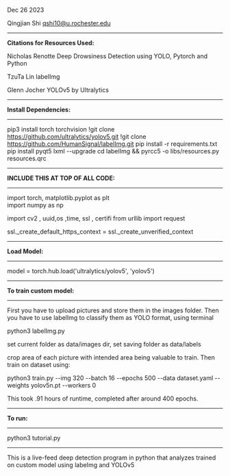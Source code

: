 Dec 26 2023

Qingjian Shi
qshi10@u.rochester.edu



_________________________________________________________________________________________________________________

**Citations for Resources Used:**

Nicholas Renotte
Deep Drowsiness Detection using YOLO, Pytorch and Python

TzuTa Lin
labelImg

Glenn Jocher
YOLOv5 by Ultralytics

_________________________________________________________________________________________________________________



**Install Dependencies:**

*****************************************************************************************************************

pip3 install torch torchvision
!git clone https://github.com/ultralytics/yolov5.git
!git clone https://github.com/HumanSignal/labelImg.git
pip install -r requirements.txt
pip install pyqt5 lxml --upgrade
cd labelImg && pyrcc5 -o libs/resources.py resources.qrc

*****************************************************************************************************************



**INCLUDE THIS AT TOP OF ALL CODE:**

*****************************************************************************************************************
import torch, matplotlib.pyplot as plt  
import numpy as np  

import cv2 , uuid,os ,time, ssl , certifi
from urllib import request

ssl._create_default_https_context = ssl._create_unverified_context

*****************************************************************************************************************



**Load Model:**
*****************************************************************************************************************

model =  torch.hub.load('ultralytics/yolov5', 'yolov5')
*****************************************************************************************************************



**To train custom model:**
*****************************************************************************************************************

First you have to upload pictures and store them in the images folder. Then you have to use labelImg to classify them as YOLO format, using terminal

python3 labelImg.py

set current folder as data/images dir, set saving folder as data/labels

crop area of each picture with intended area being valuable to train. Then train on dataset using:

python3 train.py --img 320 --batch 16 --epochs 500 --data dataset.yaml --weights yolov5n.pt --workers 0

This took .91 hours of runtime, completed after around 400 epochs. 
*****************************************************************************************************************


**To run:**
*****************************************************************************************************************
  python3 tutorial.py

*****************************************************************************************************************

This is a live-feed deep detection program in python that analyzes trained on custom model using labeImg and YOLOv5




